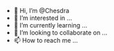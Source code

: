 - 👋 Hi, I’m @Chesdra
- 👀 I’m interested in ...
- 🌱 I’m currently learning ...
- 💞️ I’m looking to collaborate on ...
- 📫 How to reach me ...

<!---
Chesdra/Chesdra is a ✨ special ✨ repository because its `README.md` (this file) appears on your GitHub profile.
You can click the Preview link to take a look at your changes.
--->
